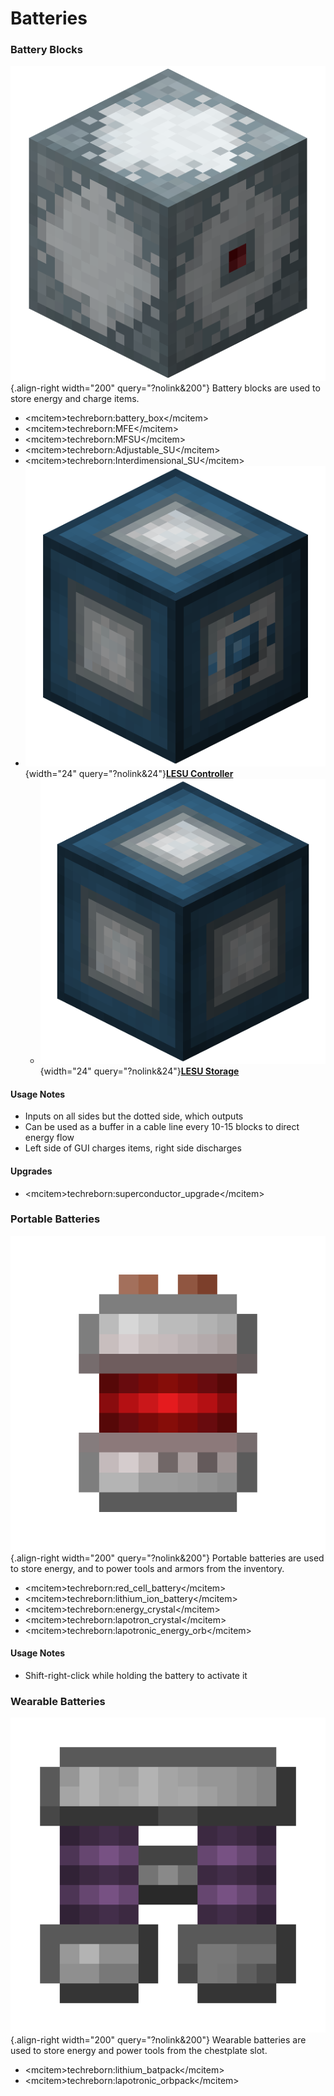 # Batteries

### Battery Blocks

![MFE](/media/mods/techreborn/mfe.png){.align-right width="200" query="?nolink&200"} Battery blocks are used to store energy and charge items.

- \<mcitem\>techreborn:battery_box\</mcitem\>
- \<mcitem\>techreborn:MFE\</mcitem\>
- \<mcitem\>techreborn:MFSU\</mcitem\>
- \<mcitem\>techreborn:Adjustable_SU\</mcitem\>
- \<mcitem\>techreborn:Interdimensional_SU\</mcitem\>
- ![LESU Controller](/media/mods/techreborn/lapotronic_su.png){width="24" query="?nolink&24"}**[LESU Controller](/energy/batteries/lesu)**
  - ![LESU Storage](/media/mods/techreborn/lsu_storage.png){width="24" query="?nolink&24"}**[LESU Storage](/energy/batteries/lesu_storage)**

#### Usage Notes

- Inputs on all sides but the dotted side, which outputs
- Can be used as a buffer in a cable line every 10-15 blocks to direct energy flow
- Left side of GUI charges items, right side discharges

#### Upgrades

- \<mcitem\>techreborn:superconductor_upgrade\</mcitem\>

### Portable Batteries

![Red Cell Battery](/media/mods/techreborn/red_cell_battery.png){.align-right width="200" query="?nolink&200"} Portable batteries are used to store energy, and to power tools and armors from the inventory.

- \<mcitem\>techreborn:red_cell_battery\</mcitem\>
- \<mcitem\>techreborn:lithium_ion_battery\</mcitem\>
- \<mcitem\>techreborn:energy_crystal\</mcitem\>
- \<mcitem\>techreborn:lapotron_crystal\</mcitem\>
- \<mcitem\>techreborn:lapotronic_energy_orb\</mcitem\>

#### Usage Notes

- Shift-right-click while holding the battery to activate it

### Wearable Batteries

![Lithium Batpack](/media/mods/techreborn/lithium_batpack.png){.align-right width="200" query="?nolink&200"} Wearable batteries are used to store energy and power tools from the chestplate slot.

- \<mcitem\>techreborn:lithium_batpack\</mcitem\>
- \<mcitem\>techreborn:lapotronic_orbpack\</mcitem\>
